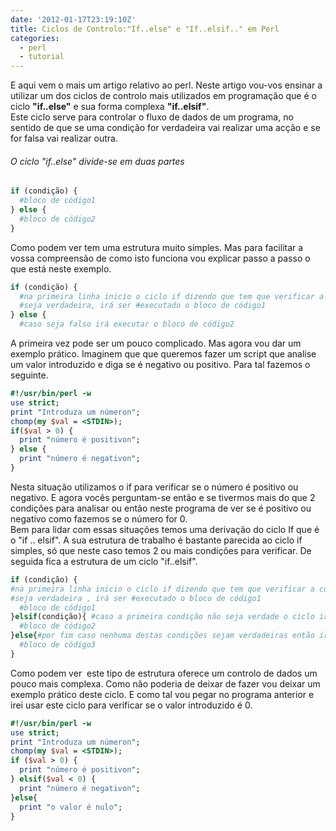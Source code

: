 ```yaml
---
date: '2012-01-17T23:19:10Z'
title: Ciclos de Controlo:"If..else" e "If..elsif.." em Perl
categories:
  - perl
  - tutorial
---
```


E aqui vem o mais um artigo relativo ao perl. Neste artigo vou-vos ensinar a utilizar um dos ciclos de controlo mais
utilizados em programação que é o ciclo **"if..else"** e sua forma complexa **"if..elsif"**. \
Este ciclo serve para controlar o fluxo de dados de um programa, no sentido de que se uma condição for verdadeira
vai realizar uma acção e se for falsa vai realizar outra.

###### O ciclo "if..else" divide-se em duas partes ######

```perl
if (condição) {
  #bloco de código1
} else {
  #bloco de código2
}
```

Como podem ver tem uma estrutura muito simples. Mas para facilitar a vossa compreensão de como isto funciona
vou explicar passo a passo o que está neste exemplo.

```perl
if (condição) {
  #na primeira linha inicio o ciclo if dizendo que tem que verificar a condição que está entre "()", caso esta condição
  #seja verdadeira, irá ser #executado o bloco de código1
} else {
  #caso seja falso irá executar o bloco de código2
```

A primeira vez pode ser um pouco complicado. Mas agora vou dar um exemplo prático.
Imaginem que que queremos fazer um script que analise um valor introduzido e diga
se é negativo ou positivo. Para tal fazemos o seguinte.

```perl
#!/usr/bin/perl -w
use strict;
print "Introduza um númeron";
chomp(my $val = <STDIN>);
if($val > 0) {
  print "número é positivon";
} else {
  print "número é negativon";
}
```

Nesta situação utilizamos o if para verificar se o número é positivo ou negativo. E agora vocês perguntam-se então e
se tivermos mais do que 2 condições para analisar ou então neste programa de ver se é positivo ou negativo como fazemos
se o número for 0. \
Bem para lidar com essas situações temos uma derivação do ciclo If que é o "if .. elsif".
A sua estrutura de trabalho é bastante parecida ao ciclo if simples, só que neste caso temos 2 ou mais condições
para verificar. De seguida fica a estrutura de um ciclo "if..elsif".

```perl
if (condição) {
#na primeira linha inicio o ciclo if dizendo que tem que verificar a condição que está entre **()** caso esta condição
#seja verdadeira , irá ser #executado o bloco de código1
  #bloco de código1
}elsif(condição){ #caso a primeira condição não seja verdade o ciclo irá verificar a segunda condição.
  #bloco de código2
}else{#por fim caso nenhuma destas condições sejam verdadeiras então irá executar o bloco de código 3
  #bloco de código3
}
```

Como podem ver  este tipo de estrutura oferece um controlo de dados um pouco mais complexa.
Como não poderia de deixar de fazer vou deixar um exemplo prático deste ciclo. E como tal vou pegar no programa anterior
e irei usar este ciclo para verificar se o valor introduzido é 0.

```perl
#!/usr/bin/perl -w
use strict;
print "Introduza um númeron";
chomp(my $val = <STDIN>);
if ($val > 0) {
  print "número é positivon";
} elsif($val < 0) {
  print "número é negativon";
}else{
  print "o valor é nulo";
}
```
